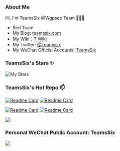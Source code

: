 ### About Me

Hi, I'm TeamsSix @Wgpsec Team 👋👋👋

* Red Team
* My Blog: [teamssix.com](https://teamssix.com/)
* My Wiki：[T Wiki](https://wiki.teamssix.com/)
* My Twitter: [@Teamssix](https://twitter.com/TeamsSix)
* My WeChat Official Accounts: [TeamsSix](https://cdn.jsdelivr.net/gh/teamssix/BlogImages/imgs/TeamsSix_Subscription_Logo2.png)



### TeamsSix's Stars ✨

![My Stars](https://github-readme-stats.vercel.app/api?username=teamssix&show_icons=true&locale=cn&include_all_commits=true&count_private=true&theme=tokyonight)

### TeamsSix's Hot Repo 📫

[![Readme Card](https://github-readme-stats.vercel.app/api/pin/?username=teamssix&repo=container-escape-check&theme=tokyonight)](https://github.com/teamssix/container-escape-check)
[![Readme Card](https://github-readme-stats.vercel.app/api/pin/?username=teamssix&repo=awesome-cloud-security&theme=tokyonight)](https://github.com/teamssix/awesome-cloud-security)


[![Readme Card](https://github-readme-stats.vercel.app/api/pin/?username=wgpsec&repo=CreateHiddenAccount&theme=tokyonight)](https://github.com/wgpsec/CreateHiddenAccount)
[![Readme Card](https://github-readme-stats.vercel.app/api/pin/?username=wgpsec&repo=tig&theme=tokyonight)](https://github.com/wgpsec/tig)

![](https://activity-graph.herokuapp.com/graph?username=teamssix&bg_color=black&color=23affc&line=23affc)
### Personal WeChat Public Account: TeamsSix
[![](https://cdn.jsdelivr.net/gh/teamssix/BlogImages/imgs/202204152148071.png)](https://github.com/teamssix)
